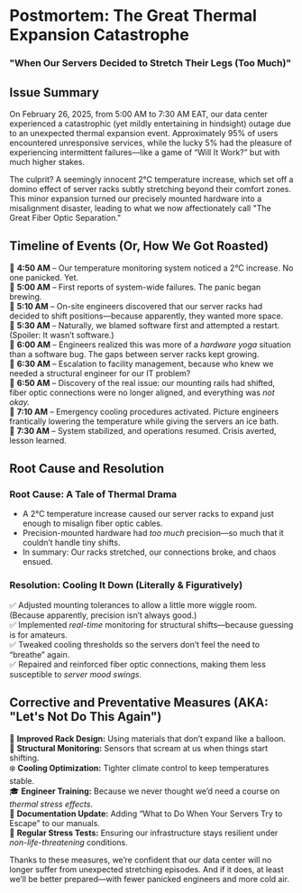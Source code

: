 # **Postmortem: The Great Thermal Expansion Catastrophe**  
### **"When Our Servers Decided to Stretch Their Legs (Too Much)"**  

## **Issue Summary**  
On February 26, 2025, from 5:00 AM to 7:30 AM EAT, our data center experienced a catastrophic (yet mildly entertaining in hindsight) outage due to an unexpected thermal expansion event. Approximately 95% of users encountered unresponsive services, while the lucky 5% had the pleasure of experiencing intermittent failures—like a game of “Will It Work?” but with much higher stakes.

The culprit? A seemingly innocent 2°C temperature increase, which set off a domino effect of server racks subtly stretching beyond their comfort zones. This minor expansion turned our precisely mounted hardware into a misalignment disaster, leading to what we now affectionately call "The Great Fiber Optic Separation."

## **Timeline of Events (Or, How We Got Roasted)**  
🔹 **4:50 AM** – Our temperature monitoring system noticed a 2°C increase. No one panicked. Yet.  
🔹 **5:00 AM** – First reports of system-wide failures. The panic began brewing.  
🔹 **5:10 AM** – On-site engineers discovered that our server racks had decided to shift positions—because apparently, they wanted more space.  
🔹 **5:30 AM** – Naturally, we blamed software first and attempted a restart. (Spoiler: It wasn’t software.)  
🔹 **6:00 AM** – Engineers realized this was more of a *hardware yoga* situation than a software bug. The gaps between server racks kept growing.  
🔹 **6:30 AM** – Escalation to facility management, because who knew we needed a structural engineer for our IT problem?  
🔹 **6:50 AM** – Discovery of the real issue: our mounting rails had shifted, fiber optic connections were no longer aligned, and everything was *not okay.*  
🔹 **7:10 AM** – Emergency cooling procedures activated. Picture engineers frantically lowering the temperature while giving the servers an ice bath.  
🔹 **7:30 AM** – System stabilized, and operations resumed. Crisis averted, lesson learned.  

## **Root Cause and Resolution**  
### **Root Cause: A Tale of Thermal Drama**  
- A 2°C temperature increase caused our server racks to expand just enough to misalign fiber optic cables.  
- Precision-mounted hardware had *too much* precision—so much that it couldn’t handle tiny shifts.  
- In summary: Our racks stretched, our connections broke, and chaos ensued.  

### **Resolution: Cooling It Down (Literally & Figuratively)**  
✅ Adjusted mounting tolerances to allow a little more wiggle room. (Because apparently, precision isn’t always good.)  
✅ Implemented *real-time* monitoring for structural shifts—because guessing is for amateurs.  
✅ Tweaked cooling thresholds so the servers don’t feel the need to “breathe” again.  
✅ Repaired and reinforced fiber optic connections, making them less susceptible to *server mood swings.*  

## **Corrective and Preventative Measures (AKA: "Let's Not Do This Again")**  
🚀 **Improved Rack Design:** Using materials that don’t expand like a balloon.  
📡 **Structural Monitoring:** Sensors that scream at us when things start shifting.  
❄️ **Cooling Optimization:** Tighter climate control to keep temperatures stable.  
🎓 **Engineer Training:** Because we never thought we’d need a course on *thermal stress effects*.  
📑 **Documentation Update:** Adding “What to Do When Your Servers Try to Escape” to our manuals.  
🔬 **Regular Stress Tests:** Ensuring our infrastructure stays resilient under *non-life-threatening* conditions.  

Thanks to these measures, we’re confident that our data center will no longer suffer from unexpected stretching episodes. And if it does, at least we’ll be better prepared—with fewer panicked engineers and more cold air.
